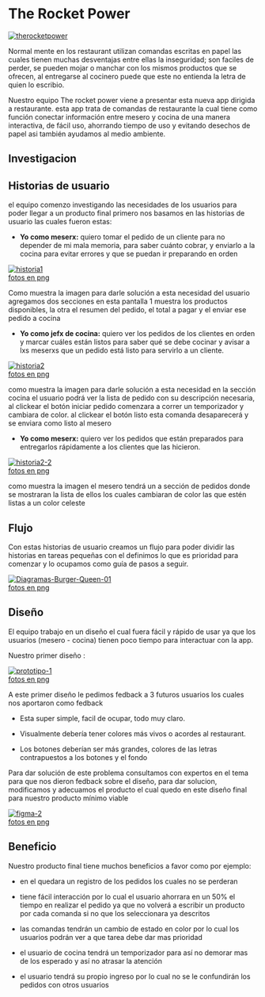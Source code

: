 # The Rocket Power
<a href="https://ibb.co/GJs4qTb"><img src="https://i.ibb.co/xsmtNHR/therocketpower.png" alt="therocketpower" border="0"></a>

Normal mente en los restaurant utilizan comandas escritas en papel las cuales tienen muchas desventajas entre ellas la inseguridad; son faciles de perder, se pueden mojar o manchar con los mismos productos que se ofrecen, al entregarse al cocinero puede que este no entienda la letra de quien lo escribio.

Nuestro equipo The rocket power viene a presentar esta nueva app dirigida a restaurante.
esta app trata de comandas de restaurante la cual tiene como función conectar información entre mesero y cocina de una manera interactiva, de fácil uso, ahorrando tiempo de uso y evitando desechos de papel asi también ayudamos al medio ambiente.


## Investigacion

## Historias de usuario
el equipo comenzo investigando las necesidades de los usuarios para poder  llegar a un producto final primero nos basamos en las historias de usuario las cuales fueron estas:

* **Yo como meserx:**  quiero tomar el pedido de un cliente para no depender de mi mala memoria, para saber cuánto cobrar, y enviarlo a la cocina para evitar errores y que se puedan ir preparando en orden

<a href="https://ibb.co/BLdjrjK"><img src="https://i.ibb.co/9nz2V23/historia1.png" alt="historia1" border="0"></a><br /><a target='_blank' href='https://es.imgbb.com/'>fotos en png</a><br />

Como muestra la imagen para darle solución a esta necesidad del usuario agregamos dos secciones en esta pantalla 1 muestra los productos disponibles, la otra el resumen del pedido, el total a pagar y el enviar ese pedido a cocina


 * **Yo como jefx de cocina:** quiero ver los pedidos de los clientes en orden y marcar cuáles están listos para saber qué se debe cocinar y avisar a lxs meserxs que un pedido está listo para servirlo a un cliente.

<a href="https://ibb.co/ZW5qkp1"><img src="https://i.ibb.co/Bqb0S5K/historia2.png" alt="historia2" border="0"></a><br /><a target='_blank' href='https://es.imgbb.com/'>fotos en png</a><br />

como muestra la imagen para darle solución a esta necesidad en la sección cocina el usuario podrá ver la lista de pedido con su descripción necesaria, al clickear el botón iniciar pedido comenzara a correr un temporizador y cambiara de color. al clickear el botón listo esta comanda desaparecerá y se enviara como listo al mesero 



* **Yo como meserx:** quiero ver los pedidos que están preparados para entregarlos rápidamente a los clientes que las hicieron.

<a href="https://ibb.co/pnbv3LJ"><img src="https://i.ibb.co/rvFGZw4/historia2-2.png" alt="historia2-2" border="0"></a><br /><a target='_blank' href='https://es.imgbb.com/'>fotos en png</a><br />

como muestra la imagen el mesero tendrá un a sección de pedidos donde se mostraran la lista de ellos los cuales cambiaran de color las que estén listas a un color celeste 

## Flujo

Con estas historias de usuario creamos un flujo para poder dividir las historias en tareas pequeñas con el definimos lo que es prioridad para comenzar y lo ocupamos como guía de pasos a seguir.

<a href="https://ibb.co/xHgfg9J"><img src="https://i.ibb.co/GTMtMYc/Diagramas-Burger-Queen-01.jpg" alt="Diagramas-Burger-Queen-01" border="0"></a><br /><a target='_blank' href='https://es.imgbb.com/'>fotos en png</a><br />


## Diseño

El equipo trabajo en un diseño el cual fuera fácil y rápido de usar ya que los usuarios (mesero - cocina) tienen poco tiempo para interactuar con la app.

Nuestro primer diseño :

<a href="https://imgbb.com/"><img src="https://i.ibb.co/8BGqvMh/prototipo-1.png" alt="prototipo-1" border="0"></a><br /><a target='_blank' href='https://es.imgbb.com/'>fotos en png</a><br />

A este primer diseño le pedimos fedback a 3 futuros usuarios los cuales nos aportaron como fedback 

* Esta super simple, facil de ocupar, todo muy claro.
 
*  Visualmente debería tener colores más vivos o acordes al restaurant.
 
*  Los botones deberían ser más grandes, colores de las letras 
 contrapuestos a los botones y el fondo

Para dar solución de este problema consultamos con expertos en el tema para que nos dieron fedback sobre el diseño, para dar solucion, modificamos y adecuamos el producto el cual quedo en este diseño final para nuestro producto mínimo viable

<a href="https://ibb.co/pR91G5C"><img src="https://i.ibb.co/xfR2PdV/figma-2.png" alt="figma-2" border="0"></a><br /><a target='_blank' href='https://es.imgbb.com/'>fotos en png</a><br />


## Beneficio
Nuestro producto final tiene muchos beneficios a favor como por ejemplo:
* en el quedara un registro de los pedidos los cuales no se perderan

* tiene fácil interacción por lo cual el usuario ahorrara en un 50% el tiempo en realizar el pedido ya que no volverá a escribir un producto por cada comanda si no que los seleccionara ya descritos

* las comandas tendrán un cambio de estado en color por lo cual los usuarios podrán ver a que tarea debe dar mas prioridad

* el usuario de cocina tendrá un temporizador para así no demorar mas de los esperado y así no atrasar la atención 

* el usuario tendrá su propio ingreso por lo cual no se le confundirán los pedidos con otros usuarios 
